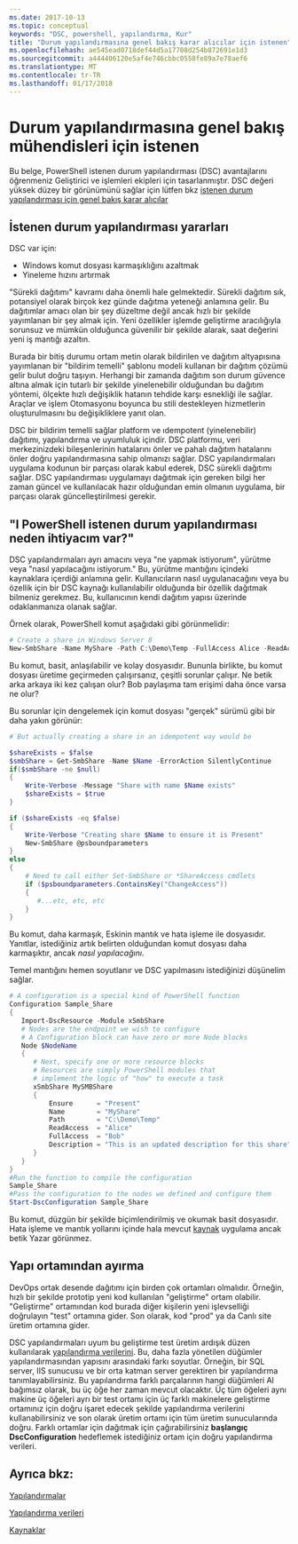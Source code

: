 ```yaml
---
ms.date: 2017-10-13
ms.topic: conceptual
keywords: "DSC, powershell, yapılandırma, Kur"
title: "Durum yapılandırmasına genel bakış karar alıcılar için istenen"
ms.openlocfilehash: ae545ead0718def44d5a17708d254b872691e1d3
ms.sourcegitcommit: a444406120e5af4e746cbbc0558fe89a7e78aef6
ms.translationtype: MT
ms.contentlocale: tr-TR
ms.lasthandoff: 01/17/2018
---
```

# <a name="desired-state-configuration-overview-for-engineers"></a>Durum yapılandırmasına genel bakış mühendisleri için istenen

Bu belge, PowerShell istenen durum yapılandırması (DSC) avantajlarını öğrenmeniz Geliştirici ve işlemleri ekipleri için tasarlanmıştır.
DSC değeri yüksek düzey bir görünümünü sağlar için lütfen bkz [istenen durum yapılandırması için genel bakış karar alıcılar](decisionMaker.md)

## <a name="benefits-of-desired-state-configuration"></a>İstenen durum yapılandırması yararları

DSC var için:

- Windows komut dosyası karmaşıklığını azaltmak
- Yineleme hızını artırmak

"Sürekli dağıtımı" kavramı daha önemli hale gelmektedir.
Sürekli dağıtım sık, potansiyel olarak birçok kez günde dağıtma yeteneği anlamına gelir.
Bu dağıtımlar amacı olan bir şey düzeltme değil ancak hızlı bir şekilde yayımlanan bir şey almak için.
Yeni özellikler işlemde geliştirme aracılığıyla sorunsuz ve mümkün olduğunca güvenilir bir şekilde alarak, saat değerini yeni iş mantığı azaltın.

Burada bir bitiş durumu ortam metin olarak bildirilen ve dağıtım altyapısına yayımlanan bir "bildirim temelli" şablonu modeli kullanan bir dağıtım çözümü gelir bulut doğru taşıyın.
Herhangi bir zamanda dağıtım son durum güvence altına almak için tutarlı bir şekilde yinelenebilir olduğundan bu dağıtım yöntemi, ölçekte hızlı değişiklik hatanın tehdide karşı esnekliği ile sağlar.
Araçlar ve işlem Otomasyonu boyunca bu stili destekleyen hizmetlerin oluşturulmasını bu değişikliklere yanıt olan.

DSC bir bildirim temelli sağlar platform ve ıdempotent (yinelenebilir) dağıtımı, yapılandırma ve uyumluluk içindir.
DSC platformu, veri merkezinizdeki bileşenlerinin hatalarını önler ve pahalı dağıtım hatalarını önler doğru yapılandırmasına sahip olmanızı sağlar.
DSC yapılandırmaları uygulama kodunun bir parçası olarak kabul ederek, DSC sürekli dağıtımı sağlar.
DSC yapılandırması uygulamayı dağıtmak için gereken bilgi her zaman güncel ve kullanılacak hazır olduğundan emin olmanın uygulama, bir parçası olarak güncelleştirilmesi gerekir.

## <a name="i-have-powershell-why-do-i-need-desired-state-configuration"></a>"I PowerShell istenen durum yapılandırması neden ihtiyacım var?"

DSC yapılandırmaları ayrı amacını veya "ne yapmak istiyorum", yürütme veya "nasıl yapılacağını istiyorum."
Bu, yürütme mantığını içindeki kaynaklara içerdiği anlamına gelir.
Kullanıcıların nasıl uygulanacağını veya bu özellik için bir DSC kaynağı kullanılabilir olduğunda bir özellik dağıtmak bilmeniz gerekmez.
Bu, kullanıcının kendi dağıtım yapısı üzerinde odaklanmanıza olanak sağlar.

Örnek olarak, PowerShell komut aşağıdaki gibi görünmelidir:
```powershell
# Create a share in Windows Server 8
New-SmbShare -Name MyShare -Path C:\Demo\Temp -FullAccess Alice -ReadAccess Bob
```
Bu komut, basit, anlaşılabilir ve kolay dosyasıdır.
Bununla birlikte, bu komut dosyası üretime geçirmeden çalışırsanız, çeşitli sorunlar çalışır.
Ne betik arka arkaya iki kez çalışan olur?
Bob paylaşıma tam erişimi daha önce varsa ne olur?

Bu sorunlar için dengelemek için komut dosyası "gerçek" sürümü gibi bir daha yakın görünür:
```powershell
# But actually creating a share in an idempotent way would be

$shareExists = $false
$smbShare = Get-SmbShare -Name $Name -ErrorAction SilentlyContinue
if($smbShare -ne $null)
{
    Write-Verbose -Message "Share with name $Name exists"
    $shareExists = $true
}

if ($shareExists -eq $false)
{
    Write-Verbose "Creating share $Name to ensure it is Present"
    New-SmbShare @psboundparameters
}
else
{
    # Need to call either Set-SmbShare or *ShareAccess cmdlets
    if ($psboundparameters.ContainsKey("ChangeAccess"))
    {
       #...etc, etc, etc
    }
}
```

Bu komut, daha karmaşık, Eskinin mantık ve hata işleme ile dosyasıdır.
Yanıtlar, istediğiniz artık belirten olduğundan komut dosyası daha karmaşıktır, ancak *nasıl yapılacağını*.

Temel mantığını hemen soyutlanır ve DSC yapılmasını istediğinizi düşünelim sağlar.

```powershell
# A configuration is a special kind of PowerShell function
Configuration Sample_Share
{
   Import-DscResource -Module xSmbShare
   # Nodes are the endpoint we wish to configure
   # A Configuration block can have zero or more Node blocks
   Node $NodeName
   {
      # Next, specify one or more resource blocks
      # Resources are simply PowerShell modules that
      # implement the logic of "how" to execute a task
      xSmbShare MySMBShare
      {
          Ensure      = "Present"
          Name        = "MyShare"
          Path        = "C:\Demo\Temp"
          ReadAccess  = "Alice"
          FullAccess  = "Bob"
          Description = "This is an updated description for this share"
      }
   }
}
#Run the function to compile the configuration
Sample_Share
#Pass the configuration to the nodes we defined and configure them
Start-DscConfiguration Sample_Share
```

Bu komut, düzgün bir şekilde biçimlendirilmiş ve okumak basit dosyasıdır.
Hata işleme ve mantık yollarını içinde hala mevcut [kaynak](resources.md) uygulama ancak betik Yazar görünmez.

## <a name="separating-environment-from-structure"></a>Yapı ortamından ayırma

DevOps ortak desende dağıtımı için birden çok ortamları olmalıdır.
Örneğin, hızlı bir şekilde prototip yeni kod kullanılan "geliştirme" ortam olabilir.
"Geliştirme" ortamından kod burada diğer kişilerin yeni işlevselliği doğrulayın "test" ortamına gider.
Son olarak, kod "prod" ya da Canlı site üretim ortamına gider.

DSC yapılandırmaları uyum bu geliştirme test üretim ardışık düzen kullanılarak [yapılandırma verilerini](configData.md).
Bu, daha fazla yönetilen düğümler yapılandırmasından yapısını arasındaki farkı soyutlar.
Örneğin, bir SQL server, IIS sunucusu ve bir orta katman server gerektiren bir yapılandırma tanımlayabilirsiniz.
Bu yapılandırma farklı parçalarının hangi düğümleri Al bağımsız olarak, bu üç öğe her zaman mevcut olacaktır.
Üç tüm öğeleri aynı makine üç öğeleri ayrı bir test ortamı için üç farklı makinelere geliştirme ortamınız için doğru işaret edecek şekilde yapılandırma verilerini kullanabilirsiniz ve son olarak üretim ortamı için tüm üretim sunucularında doğru.
Farklı ortamlar için dağıtmak için çağırabilirsiniz **başlangıç DscConfiguration** hedeflemek istediğiniz ortam için doğru yapılandırma verileri.

## <a name="see-also"></a>Ayrıca bkz:

[Yapılandırmalar](configurations.md)

[Yapılandırma verileri](configData.md)

[Kaynaklar](resources.md)
